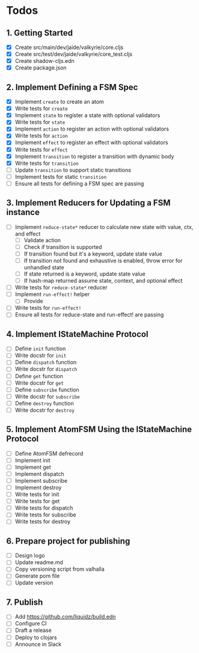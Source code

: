 # Todos

## 1. Getting Started

- [x] Create src/main/dev/jaide/valkyrie/core.cljs
- [x] Create src/test/dev/jaide/valkyrie/core_test.cljs
- [x] Create shadow-cljs.edn
- [x] Create package.json

## 2. Implement Defining a FSM Spec

- [x] Implement `create` to create an atom
- [x] Write tests for `create`
- [x] Implement `state` to register a state with optional validators
- [x] Write tests for `state`
- [x] Implement `action` to register an action with optional validators
- [x] Write tests for `action`
- [x] Implement `effect` to register an effect with optional validators
- [x] Write tests for `effect`
- [x] Implement `transition` to register a transition with dynamic body
- [x] Write tests for `transition`
- [ ] Update `transition` to support static transitions
- [ ] Implement tests for static `transition`
- [ ] Ensure all tests for defining a FSM spec are passing

## 3. Implement Reducers for Updating a FSM instance

- [ ] Implement `reduce-state*` reducer to calculate new state with value, ctx, and effect
  - [ ] Validate action
  - [ ] Check if transition is supported
  - [ ] If transition found but it's a keyword, update state value
  - [ ] If transition not found and exhaustive is enabled, throw error for unhandled state
  - [ ] If state returned is a keyword, update state value
  - [ ] If hash-map returned assume state, context, and optional effect
- [ ] Write tests for `reduce-state*` reducer
- [ ] Implement `run-effect!` helper
  - [ ] Provide
- [ ] Write tests for `run-effect!`
- [ ] Ensure all tests for reduce-state and run-effect! are passing

## 4. Implement IStateMachine Protocol

- [ ] Define `init` function
- [ ] Write docstr for `init`
- [ ] Define `dispatch` function
- [ ] Write docstr for `dispatch`
- [ ] Define `get` function
- [ ] Write docstr for `get`
- [ ] Define `subscribe` function
- [ ] Write docstr for `subscribe`
- [ ] Define `destroy` function
- [ ] Write docstr for `destroy`

## 5. Implement AtomFSM Using the IStateMachine Protocol

- [ ] Define AtomFSM defrecord
- [ ] Implement init
- [ ] Implement get
- [ ] Implement dispatch
- [ ] Implement subscribe
- [ ] Implement destroy
- [ ] Write tests for init
- [ ] Write tests for get
- [ ] Write tests for dispatch
- [ ] Write tests for subscribe
- [ ] Write tests for destroy

## 6. Prepare project for publishing

- [ ] Design logo
- [ ] Update readme.md
- [ ] Copy versioning script from valhalla
- [ ] Generate pom file
- [ ] Update version

## 7. Publish

- [ ] Add https://github.com/liquidz/build.edn
- [ ] Configure CI
- [ ] Draft a release
- [ ] Deploy to clojars
- [ ] Announce in Slack
